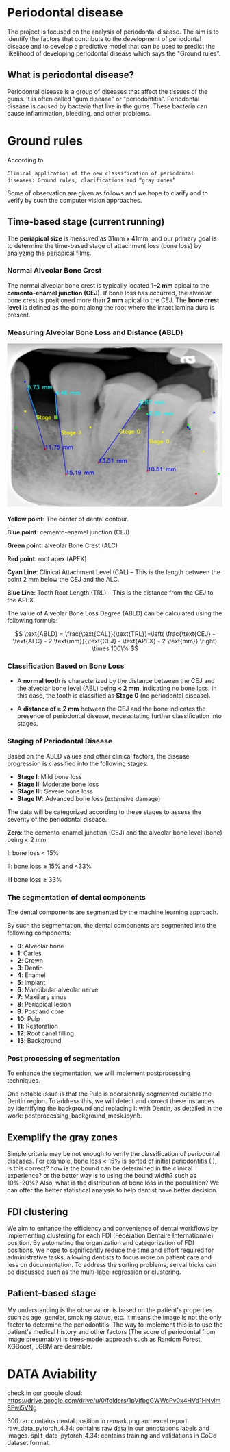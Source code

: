 # Periodontal disease
The project is focused on the analysis of periodontal disease. 
The aim is to identify the factors that contribute to the development of periodontal disease and to develop a predictive model that can be used to predict the likelihood of developing periodontal disease which says the "Ground rules".

## What is periodontal disease?
Periodontal disease is a group of diseases that affect the tissues of the gums. It is often called "gum disease" or "periodontitis". Periodontal disease is caused by bacteria that live in the gums. These bacteria can cause inflammation, bleeding, and other problems.


# Ground rules
According to 

```
Clinical application of the new classification of periodontal
diseases: Ground rules, clarifications and “gray zones”
```

Some of observation are given as follows and we hope to clarify and to verify by such the computer vision approaches. 

## Time-based stage (current running)

The **periapical size** is measured as 31mm x 41mm, and our primary goal is to determine the time-based stage of attachment loss (bone loss) by analyzing the periapical films.

### Normal Alveolar Bone Crest
The normal alveolar bone crest is typically located **1–2 mm** apical to the **cemento-enamel junction (CEJ)**. If bone loss has occurred, the alveolar bone crest is positioned more than **2 mm** apical to the CEJ. The **bone crest level** is defined as the point along the root where the intact lamina dura is present.

### Measuring Alveolar Bone Loss and Distance (ABLD)

![bone_loss](/docs/Bone_loss.png)

**Yellow point**: The center of dental contour.

**Blue point**: cemento-enamel junction (CEJ)

**Green point**: alveolar Bone Crest (ALC)

**Red point**: root apex (APEX)

**Cyan Line**: Clinical Attachment Level (CAL) – This is the length between the point 2 mm below the CEJ and the ALC.

**Blue Line**: Tooth Root Length (TRL) – This is the distance from the CEJ to the APEX.


The value of Alveolar Bone Loss Degree (ABLD) can be calculated using the following formula:

$$
\text{ABLD} = \frac{\text{CAL}}{\text{TRL}}=\left( \frac{\text{CEJ} - \text{ALC} - 2 \text{mm}}{\text{CEJ} - \text{APEX} - 2 \text{mm}} \right) \times 100\%
$$

### Classification Based on Bone Loss
- A **normal tooth** is characterized by the distance between the CEJ and the alveolar bone level (ABL) being **< 2 mm**, indicating no bone loss. In this case, the tooth is classified as **Stage 0** (no periodontal disease).
  
- A **distance of ≥ 2 mm** between the CEJ and the bone indicates the presence of periodontal disease, necessitating further classification into stages.

### Staging of Periodontal Disease
Based on the ABLD values and other clinical factors, the disease progression is classified into the following stages:

- **Stage I**: Mild bone loss  
- **Stage II**: Moderate bone loss  
- **Stage III**: Severe bone loss  
- **Stage IV**: Advanced bone loss (extensive damage)

The data will be categorized according to these stages to assess the severity of the periodontal disease.

**Zero**: the cemento-enamel junction (CEJ) and the alveolar bone level (bone) being < 2 mm

**I**: bone loss < 15%

**II**: bone loss ≥ 15% and <33%

**III** bone loss ≥ 33%


### The segmentation of dental components 
The dental components are segmented by the machine learning approach. 

By such the segmentation, the dental components are segmented into the following components: 

- **0**: Alveolar bone
- **1**: Caries
- **2**: Crown
- **3**: Dentin
- **4**: Enamel
- **5**: Implant
- **6**: Mandibular alveolar nerve
- **7**: Maxillary sinus
- **8**: Periapical lesion
- **9**: Post and core
- **10**: Pulp
- **11**: Restoration
- **12**: Root canal filling
- **13**: Background

### Post processing of segmentation

To enhance the segmentation, we will implement postprocessing techniques.

One notable issue is that the Pulp is occasionally segmented outside the Dentin region. To address this, we will detect and correct these instances by identifying the background and replacing it with Dentin, as detailed in the work: postprocessing_background_mask.ipynb.


## Exemplify the gray zones
Simple criteria may be not enough to verify the classification of periodontal diseases. For example, bone loss < 15% is sorted of initial periodontitis (I), is this correct? how is the bound can be determined in the clinical experience? or the better way is to using the bound width? such as 10%-20%? Also, what is the distribution of bone loss in the population? We can offer the better statistical analysis to help dentist have better decision. 

## FDI clustering
We aim to enhance the efficiency and convenience of dental workflows by implementing clustering for each FDI (Fédération Dentaire Internationale) position. By automating the organization and categorization of FDI positions, we hope to significantly reduce the time and effort required for administrative tasks, allowing dentists to focus more on patient care and less on documentation. To address the sorting problems, serval tricks can be discussed such as the multi-label regression or clustering.  

## Patient-based stage
My understanding is the observation is based on the patient's properties such as age, gender, smoking status, etc. It means the image is not the only factor to determine the periodontitis. The way to implement this is to use the patient's medical history and other factors (The score of periodontal from image presumably) is trees-model approach such as Random Forest, XGBoost, LGBM are desirable.


# DATA Aviability
check in our google cloud:
https://drive.google.com/drive/u/0/folders/1pVjfbgGWWcPv0x4HVd1HNvlm8Fwi5VNg

300.rar: contains dental position in remark.png and excel report.
raw_data_pytorch_4.34: contains raw data in our annotations labels and images.
split_data_pytorch_4.34: contains  training and validations in CoCo dataset format.